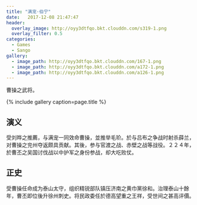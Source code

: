 ```yaml
---
title: "满宠·伯宁"
date:   2017-12-08 21:47:47
header:
  overlay_image: http://oyy3dtfqo.bkt.clouddn.com/s319-1.png
  overlay_filter: 0.5
categories:
  - Games
  - Sango
gallery:
  - image_path: http://oyy3dtfqo.bkt.clouddn.com/167-1.png
  - image_path: http://oyy3dtfqo.bkt.clouddn.com/a172-1.png
  - image_path: http://oyy3dtfqo.bkt.clouddn.com/a126-1.png
---
```


曹操之武将。

{% include gallery caption=page.title %}

## 演义

受刘晔之推薦，与满宠一同效命曹操，並推举毛玠。於与吕布之争战时射杀薛兰，对曹操之兖州夺返颇具贡献。其後，参与官渡之战、赤壁之战等战役。２２４年，於曹丕之吴国讨伐战以中护军之身份参战，却大吃败仗。

## 正史

受曹操任命成为泰山太守，组织精锐部队镇压济南之黄巾黨徐和。治理泰山十餘年，曹丕即位後升徐州刺史。将民政委任於德高望重之王祥，受世间之甚高评價。